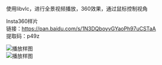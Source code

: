 使用libvlc，进行全景视频播放，360效果，通过鼠标控制视角


Insta360样片  
链接：https://pan.baidu.com/s/1N3DQboyvGYaoPh97uCSTaA   
提取码：p49z   

![播放样图](https://raw.githubusercontent.com/itisyang/panovideoplayer/master/Snipaste_2020-07-03_20-05-12.jpg)  
![播放样图](https://raw.githubusercontent.com/itisyang/panovideoplayer/master/Snipaste_2020-07-03_20-05-40.jpg)